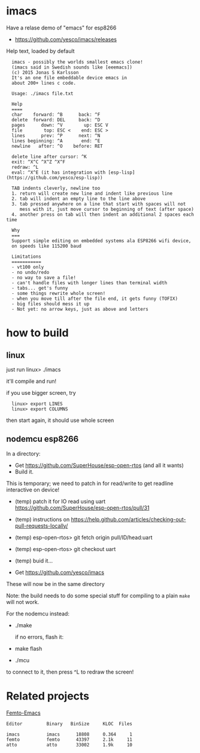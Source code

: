 # imacs

Have a relase demo of "emacs" for esp8266
- https://github.com/yesco/imacs/releases

Help text, loaded by default

      imacs - possibly the worlds smallest emacs clone!
      (imacs said in Swedish sounds like [eeemacs])
      (c) 2015 Jonas S Karlsson
      It's an one file embeddable device emacs in
      about 200+ lines c code.

      Usage: ./imacs file.txt

      Help
      ====
      char    forward: ^B      back: ^F
      delete  forward: DEL     back: ^D
      pages      down: ^V        up: ESC V
      file        top: ESC <    end: ESC >
      lines      prev: ^P      next: ^N
      lines beginning: ^A       end: ^E
      newline   after: ^O    before: RET

      delete line after cursor: ^K
      exit: ^X^C ^X^Z ^X^F
      redraw: ^L
      eval: ^X^E (it has integration with [esp-lisp](https://github.com/yesco/esp-lisp))

      TAB indents cleverly, newline too
      1. return will create new line and indent like previous line
      2. tab will indent an empty line to the line above
      3. tab pressed anywhere on a line that start with spaces will not
         mess with it, just move cursor to beginning of text (after space)
      4. another press on tab will then indent an additional 2 spaces each time

      Why
      ===
      Support simple editing on embedded systems ala ESP8266 wifi device,
      on speeds like 115200 baud

      Limitations
      ===========
      - vt100 only
      - no undo/redo
      - no way to save a file!
      - can't handle files with longer lines than terminal width
      - tabs... get's funny
      - some things rewrite whole screen!
      - when you move till after the file end, it gets funny (TOFIX)
      - big files should mess it up
      - Not yet: no arrow keys, just as above and letters

# how to build

## linux

just run
      linux> ./imacs

it'll compile and run!

if you use bigger screen, try

      linux> export LINES
      linux> export COLUMNS

then start again, it should use whole screen

## nodemcu esp8266

In a directory:

- Get https://github.com/SuperHouse/esp-open-rtos (and all it wants)
- Build it.

This is temporary; we need to patch in for read/write to get
readline interactive on device!

- (temp) patch it for IO read using uart
  https://github.com/SuperHouse/esp-open-rtos/pull/31
- (temp) instructions on
  https://help.github.com/articles/checking-out-pull-requests-locally/
- (temp) esp-open-rtos> git fetch origin pull/ID/head:uart
- (temp) esp-open-rtos> git checkout uart
- (temp) buid it...

- Get https://github.com/yesco/imacs

These will now be in the same directory

Note: the build needs to do some special stuff for compiling to
a plain `make` will not work.

For the nodemcu instead:

- ./make

  if no errors, flash it:

- make flash

- ./mcu

to connect to it, then press ^L to redraw the screen!

# Related projects

[Femto-Emacs](https://github.com/FemtoEmacs/Femto-Emacs/blob/master/README.original.md)


    Editor         Binary   BinSize     KLOC  Files
    
    imacs          imacs      18808     0.364     1
    femto          femto      43397     2.1k     11
    atto           atto       33002     1.9k     10


